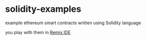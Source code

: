 # solidity-examples
example ethereum smart contracts written using Solidity language

you play with them in [Remix IDE](https://remix.ethereum.org/#version=soljson-v0.8.11+commit.d7f03943.js)

